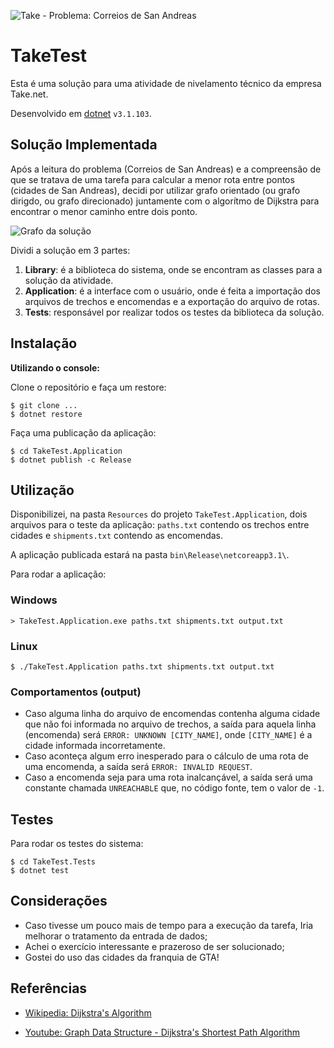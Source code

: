 ![Take - Problema: Correios de San Andreas](https://i.imgur.com/ojkUyf9.png)



# TakeTest
Esta é uma solução para uma atividade de nivelamento técnico da empresa Take.net.

Desenvolvido em [dotnet](https://github.com/dotnet/sdk/) `v3.1.103`.



## Solução Implementada

Após a leitura do problema (Correios de San Andreas) e a compreensão de que se tratava de uma tarefa para calcular a menor rota entre pontos (cidades de San Andreas), decidi por utilizar grafo orientado (ou grafo dirigdo, ou grafo direcionado) juntamente com o algorítmo de Dijkstra para encontrar o menor caminho entre dois ponto.

![Grafo da solução](https://i.imgur.com/YM3IVEd.png)

Dividi a solução em 3 partes:

1. **Library**: é a biblioteca do sistema, onde se encontram as classes para a solução da atividade.
2. **Application**: é a interface com o usuário, onde é feita a importação dos arquivos de trechos e encomendas e a exportação do arquivo de rotas.
3. **Tests**: responsável por realizar todos os testes da biblioteca da solução.



## Instalação

**Utilizando o console:**

Clone o repositório e faça um restore:

```shell
$ git clone ...
$ dotnet restore
```

Faça uma publicação da aplicação:

```shell
$ cd TakeTest.Application
$ dotnet publish -c Release
```



## Utilização

Disponibilizei, na pasta `Resources` do projeto `TakeTest.Application`, dois arquivos para o teste da aplicação: `paths.txt` contendo os trechos entre cidades e `shipments.txt` contendo as encomendas.

A aplicação publicada estará na pasta `bin\Release\netcoreapp3.1\`.

Para rodar a aplicação:

### Windows

`> TakeTest.Application.exe paths.txt shipments.txt output.txt`

### Linux

`$ ./TakeTest.Application paths.txt shipments.txt output.txt`

### Comportamentos (output)

* Caso alguma linha do arquivo de encomendas contenha alguma cidade que não foi informada no arquivo de trechos, a saída para aquela linha (encomenda) será `ERROR: UNKNOWN [CITY_NAME]`, onde `[CITY_NAME]`  é a cidade informada incorretamente.
* Caso aconteça algum erro inesperado para o cálculo de uma rota de uma encomenda, a saída será `ERROR: INVALID REQUEST`.
* Caso a encomenda seja para uma rota inalcançável, a saída será uma constante chamada `UNREACHABLE` que, no código fonte, tem o valor de `-1`.



## Testes

Para rodar os testes do sistema:

```shell
$ cd TakeTest.Tests
$ dotnet test
```



## Considerações

* Caso tivesse um pouco mais de tempo para a execução da tarefa, Iria melhorar o tratamento da entrada de dados;
* Achei o exercício interessante e prazeroso de ser solucionado;
* Gostei do uso das cidades da franquia de GTA!



## Referências

* [Wikipedia: Dijkstra's Algorithm](https://en.wikipedia.org/wiki/Dijkstra's_algorithm)

* [Youtube: Graph Data Structure - Dijkstra's Shortest Path Algorithm](https://www.youtube.com/watch?v=pVfj6mxhdMw)